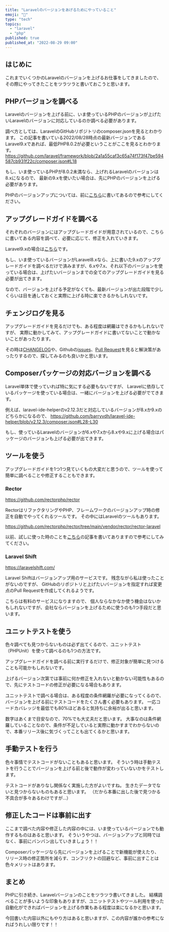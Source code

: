 ```yaml
---
title: "Laravelのバージョンをあげるためにやっていること"
emoji: "🎉"
type: "tech"
topics:
  - "laravel"
  - "php"
published: true
published_at: "2022-08-29 09:00"
---
```


## はじめに

これまでいくつかのLaravelのバージョンを上げるお仕事をしてきましたので、
その際にやってきたことをツラツラと書いておこうと思います。

## PHPバージョンを調べる

Laravelのバージョンを上げる前に、いま使っているPHPのバージョンが上げたいLaravelのバージョンに対応しているのか調べる必要があります。

調べ方としては、LaravelのGitHubリポジトリのcomposer.jsonを見るとわかります。
この記事を書いている2022/08/28時点の最新バージョンであるLaravel9.xであれば、最低PHP8.0.2が必要ということがここを見るとわかります。
https://github.com/laravel/framework/blob/2a1a55caf3c65a74f173f47be594587cb931f22c/composer.json#L18

もし、いま使っているPHPが8.0.2未満なら、上げれるLaravelのバージョンは8.xになるので、
最新の9.xを使いたい場合は、先にPHPのバージョンを上げる必要があります。

PHPのバージョンアップについては、前に[こちら](https://zenn.dev/naopusyu/articles/0ce899efb98f36)に書いてあるので参考にしてください。

## アップグレードガイドを調べる

それぞれのバージョンにはアップグレードガイドが用意されているので、こちらに書いてある内容を調べて、必要に応じて、修正を入れていきます。

Laravel9.xの場合は[こちら](https://laravel.com/docs/9.x/upgrade)です。

もし、いま使っているバージョンがLaravel8.xなら、上に書いた9.xのアップグレードガイドを調べるだけで済みますが、6.xや7.x、それ以下のバージョンを使っている場合は、上げたいバージョンまでの全てのアップグレードガイドを見る必要が出てきます。

なので、バージョンを上げる予定がなくても、最新バージョンが出た段階で少しくらいは目を通しておくと実際に上げる時に楽できるかもしれないです。

## チェンジログを見る

アップグレードガイドを見るだけでも、ある程度は網羅はできるかもしれないですが、
実際に動かしてみて、アップグレードガイドに書いてないことで動かないことがあったります。

その時は[CHANGELOG](https://github.com/laravel/framework/blob/9.x/CHANGELOG.md)や、Githubの[issues](https://github.com/laravel/framework/issues)、[Pull Request](https://github.com/laravel/framework/pulls)を見ると解決策があったりするので、探してみるのも良いかと思います。

## Composerパッケージの対応バージョンを調べる

Laravel単体で使っていれば特に気にする必要もないですが、
Laravelに依存しているパッケージを使っている場合は、一緒にバージョンを上げる必要がでてきます。

例えば、laravel-ide-helperのv2.12.3だと対応しているバージョンが8.xか9.xのどちらかになるので、
https://github.com/barryvdh/laravel-ide-helper/blob/v2.12.3/composer.json#L28-L30

もし、使っているLaravelのバージョンが6.xや7.xから8.xや9.xに上げる場合はパッケージのバージョンも上げる必要が出てきます。

## ツールを使う

アップグレードガイドを1つ1つ見ていくもの大変だと思うので、ツールを使って簡単に調べることや修正することもできます。

### Rector

https://github.com/rectorphp/rector

RectorはリファクタリングやPHP、フレームワークのバージョンアップ時の修正を自動でやってくれるツールです。
その中にはLaravelのツールもあります。

https://github.com/rectorphp/rector/tree/main/vendor/rector/rector-laravel

以前、試しに使った時のことを[こちら](https://zenn.dev/naopusyu/articles/cc68a0aa827bca)の記事を書いてありますので参考にしてみてください。

### Laravel Shift

https://laravelshift.com/

Laravel Shiftはバージョンアップ用のサービスです。
残念ながら私は使ったことがないのですが、
GitHubのリポジトリと上げたいバージョンを指定すれば変更点のPull Requestを作成してくれるようです。

こちらは有料のサービスになりますので、
個人ならなかなか使う機会はないかもしれないですが、会社ならバージョンを上げるために使うのも1つ手段だと思います。

## ユニットテストを使う

色々調べても見つからないものは必ず出てくるので、ユニットテスト（PHPUnit）を使って調べるのも1つの方法です。

アップグレードガイドを調べる前に実行するだけで、修正対象が簡単に見つけることも可能かもしれないです。

上げるバージョン次第では事前に何か修正を入れないと動かない可能性もあるので、先にテストコードの修正が必要になる場合もあります。

ユニットテストで調べる場合は、ある程度の条件網羅が必要になってくるので、バージョンを上げる前にテストコードをたくさん書く必要もあります。
一応コードカバレッジを最低でも80%ほどあると気持ちに余裕が出ると思います。

数字はあくまで目安なので、70%でも大丈夫だと思います。
大事なのは条件網羅していることなので、条件が不足していると実際に動かすまでわからないので、本番リリース後に気づくってことも出てくるかと思います。

## 手動テストを行う

色々事情でテストコードがないこともあると思います。
そういう時は手動テストを行うことでバージョンを上げる前と後で動作が変わっていないかをテストします。

テストコードがありなし関係なく実施した方がよいですね。
生きたデータでないと見つからないものもあると思います。
（だから本番に出した後で見つかる不具合が多々あるわけですが...）

## 修正したコードは事前に出す

ここまで調べた内容や修正した内容の中には、いま使っているバージョンでも動作するものはあると思います。
そういうやつは、バージョンアップと同時ではなく、事前にバンバン出していきましょう！！

Composerパッケージなら先にバージョンを上げることで新機能が使えたり、
リリース時の修正箇所を減らす、コンフリクトの回避など、事前に出すことは色々メリットはあります。


## まとめ

PHPに引き続き、Laravelバージョンのことをツラツラ書いてきました。
結構調べることが多いような印象もありますが、ユニットテストやツール利用を使った自動化ができればバージョンを上げる作業もある程度は楽になるかと思います。

今回書いた内容以外にもやり方はあると思いますが、この内容が誰かの参考になればうれしい限りです！！